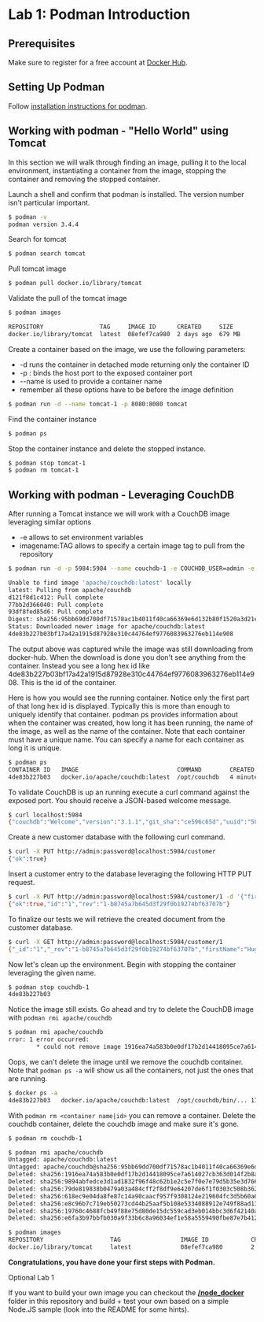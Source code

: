 # Lab 1: Podman Introduction

## Prerequisites

Make sure to register for a free account at [Docker Hub](https://docker.io).

## Setting Up Podman

Follow [installation instructions for podman](https://podman.io/getting-started/installation).

## Working with podman - "Hello World" using Tomcat

In this section we will walk through finding an image, pulling it to the local environment, instantiating a container from the image, stopping the container and removing the stopped container.

Launch a shell and confirm that podman is installed. The version number isn't particular important.

```bash
$ podman -v
podman version 3.4.4
```

Search for tomcat

```bash
$ podman search tomcat
```

Pull tomcat image

```bash
$ podman pull docker.io/library/tomcat
```

Validate the pull of the tomcat image

```bash
$ podman images

REPOSITORY                TAG     IMAGE ID      CREATED     SIZE
docker.io/library/tomcat  latest  08efef7ca980  2 days ago  679 MB
```

Create a container based on the image, we use the following parameters:

- -d runs the container in detached mode returning only the container ID
- -p <host port>:<container port> binds the host port to the exposed container port
- --name is used to provide a container name
- remember all these options have to be before the image definition

```bash
$ podman run -d --name tomcat-1 -p 8080:8080 tomcat
```

Find the container instance

```bash
$ podman ps
```

Stop the container instance and delete the stopped instance.

```bash
$ podman stop tomcat-1
$ podman rm tomcat-1
```

## Working with podman - Leveraging CouchDB

After running a Tomcat instance we will work with a CouchDB image leveraging similar options

- -e allows to set environment variables
- imagename:TAG allows to specify a certain image tag to pull from the repository

```bash
$ podman run -d -p 5984:5984 --name couchdb-1 -e COUCHDB_USER=admin -e COUCHDB_PASSWORD=password apache/couchdb:latest

Unable to find image 'apache/couchdb:latest' locally
latest: Pulling from apache/couchdb
d121f8d1c412: Pull complete
77bb2d366040: Pull complete
93df8fed85d6: Pull complete
Digest: sha256:95bb69dd700df71578ac1b4011f40ca66369e6d132b80f1520a3d21e7bff084f
Status: Downloaded newer image for apache/couchdb:latest
4de83b227b03bf17a42a1915d87928e310c44764ef9776083963276eb114e908
```

The output above was captured while the image was still downloading from docker-hub. When the download is done you don't see anything from the container. Instead you see a long hex id like 4de83b227b03bf17a42a1915d87928e310c44764ef9776083963276eb114e908. This is the id of the container.

Here is how you would see the running container. Notice only the first part of that long hex id is displayed. Typically this is more than enough to uniquely identify that container. podman ps provides information about when the container was created, how long it has been running, the name of the image, as well as the name of the container. Note that each container must have a unique name. You can specify a name for each container as long it is unique.

```bash
$ podman ps
CONTAINER ID   IMAGE                            COMMAND        CREATED        STATUS       PORTS                   NAMES
4de83b227b03   docker.io/apache/couchdb:latest  /opt/couchdb   4 minutes ago  Up 4 minutes 0.0.0.0:5984->5984/tcp  couchdb-1
```

To validate CouchDB is up an running execute a curl command against the exposed port. You should receive a JSON-based welcome message.

```bash
$ curl localhost:5984
{"couchdb":"Welcome","version":"3.1.1","git_sha":"ce596c65d","uuid":"509813e7f91cb260fb30039f7421abab","features":["access-ready","partitioned","pluggable-storage-engines","reshard","scheduler"],"vendor":{"name":"The Apache Software Foundation"}}
```

Create a new customer database with the following curl command.

```bash
$ curl -X PUT http://admin:password@localhost:5984/customer
{"ok":true}
```

Insert a customer entry to the database leveraging the following HTTP PUT request.

```bash
$ curl -X PUT http://admin:password@localhost:5984/customer/1 -d '{"firstName": "Hugo", "lastName": "Boss"}'
{"ok":true,"id":"1","rev":"1-b8745a7b645d3f29f0b19274bf63707b"}
```

To finalize our tests we will retrieve the created document from the customer database.

```bash
$ curl -X GET http://admin:password@localhost:5984/customer/1
{"_id":"1","_rev":"1-b8745a7b645d3f29f0b19274bf63707b","firstName":"Hugo","lastName":"Boss"}
```

Now let's clean up the environment. Begin with stopping the container leveraging the given name.

```bash
$ podman stop couchdb-1
4de83b227b03
```

Notice the image still exists. Go ahead and try to delete the CouchDB image with `podman rmi apache/couchdb`

```bash
$ podman rmi apache/couchdb
rror: 1 error occurred:
        * could not remove image 1916ea74a583b0e0df17b2d14418095ce7a614027cb363d014f2b8af584ebcf2 as it is being used by 1 containers: image is being use
```

Oops, we can't delete the image until we remove the couchdb container. Note that `podman ps -a` will show us all the containers, not just the ones that are running.

```bash
$ docker ps -a
4de83b227b03   docker.io/apache/couchdb:latest  /opt/couchdb/bin/... 17 minutes ago   Exited (0) 4 minutes ago   couchdb-1
```

With `podman rm <container name|id>` you can remove a container. Delete the couchdb container, delete the couchdb image and make sure it's gone.

```bash
$ podman rm couchdb-1

$ podman rmi apache/couchdb
Untagged: apache/couchdb:latest
Untagged: apache/couchdb@sha256:95bb69dd700df71578ac1b4011f40ca66369e6d132b80f1520a3d21e7bff084f
Deleted: sha256:1916ea74a583b0e0df17b2d14418095ce7a614027cb363d014f2b8af584ebcf2
Deleted: sha256:9894abfedce3d1ad1832f96f48c62b1e2c5e7f0e7e79d5b35e3d766df588221c
Deleted: sha256:79de819838b0479a03a484cff2f8df9e64207de6f1f0303c508b3627c64754bc
Deleted: sha256:618ec9e04da8fe87c14a90caacf957f9308124e219604fc3d5b60a6e4ba52df8
Deleted: sha256:e8c96b7c719eb50273cd44b25aaf5b108e5334088912e749f88ad1356c32cb04
Deleted: sha256:19760c4688fcb49f88e75d80de15dc559cad3eb014bbc3d6f42140ae7beac721
Deleted: sha256:e6fa3b97bbfb030a9f33b6c8a96034ef1e58a5559490fbe87e7b4124ddaf15e0

$ podman images
REPOSITORY                   TAG                 IMAGE ID            CREATED             SIZE
docker.io/library/tomcat     latest              08efef7ca980        2 days ago          679 MB
```

**Congratulations, you have done your first steps with Podman.**

Optional Lab 1

If you want to build your own image you can checkout the **[/node_docker](/node_docker)** folder in this repository and build + test your own based on a simple Node.JS sample (look into the README for some hints).